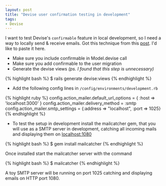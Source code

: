 ```yaml
---
layout: post
title: "Devise user confirmation testing in development"
tags:
- Devise
---
```


I want to test Devise's `confirmable` feature in local development, so I need
a way to locally send & receive emails. Got this technique from this [post](http://stackoverflow.com/questions/8186584/how-do-i-set-up-email-confirmation-with-devise).
I'd like to paste it here.

* Make sure you include confirmable in Model.devise call
* Make sure you add confirmable to the user migration
* Generate the devise views _(ps. I found that this step is unnecessary)_

{% highlight bash %}
$ rails generate devise:views
{% endhighlight %}

* Add the following config lines in `/config/environments/development.rb`

{% highlight ruby %}
config.action_mailer.default_url_options = { :host => 'localhost:3000' }
config.action_mailer.delivery_method = :smtp
config.action_mailer.smtp_settings = {:address => "localhost", :port => 1025}
{% endhighlight %}

* To test the setup in development install the mailcatcher gem,
that you will use as a SMTP server in development, catching all incoming mails
and displaying them on [localhost:1080](http://localhost:1080/)

{% highlight bash %}
$ gem install mailcatcher
{% endhighlight %}

Once installed start the mailcatcher server with the command

{% highlight bash %}
$ mailcatcher
{% endhighlight %}

A toy SMTP server will be running on port 1025 catching and displaying emails on HTTP port 1080.
